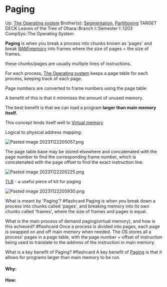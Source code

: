 # Paging

Up: [The Operating system](the_operating_system)
Brother(s): [Segmentation](segmentation), [Partitioning](partitioning)
TARGET DECK
Leaves of the Tree of Ohara::Branch I::Semester I::1203 CompSys::The Operating System

**Paging** is when you break a process into chunks known as 'pages' and break [RAM|memory](ram|memory) into frames where the size of pages = the size of frames.

these chunks/pages are usually multiple lines of instructions.

For each process, [The Operating system](the_operating_system) keeps a page table for each process, keeping track of each page.

Page numbers are converted to frame numbers using the page table

A benefit of this is that it minimises the amount of unused memory. 

The best benefit is that we can load a program **larger than main memory itself.**

This concept lends itself well to [Virtual memory](virtual_memory)


Logical to physical address mapping:

![Pasted image 20231122205057.png](pasted_image_20231122205057.png)

The page table base may be stored elsewhere and concatenated with the page number to find the corresponding frame number, which is concatenated with the page offset to find the exact instruction line.

![Pasted image 20231122205225.png](pasted_image_20231122205225.png)


[TLB](tlb) - a useful piece of kit for paging

![Pasted image 20231122205930.png](pasted_image_20231122205930.png)

What is meant by 'Paging'? #flashcard 
Paging is when you break down a process into chunks called 'pages', and breaking memory into its own chunks called 'frames', where the size of frames and pages is equal.
<!--ID: 1700688002115-->


What is the main process of demand paging(virtual memory), and how is this achieved? #flashcard 
Once a process is divided into pages, each page is swapped on and off main memory when needed. The OS stores all a process' pages in a page table, with the page number + offset of instruction being used to translate to the address of the instruction in main memory.
<!--ID: 1700688002122-->


What is a key benefit of Paging? #flashcard 
A key benefit of [Paging](paging) is that it allows for programs larger than main memory to be run.
<!--ID: 1700688002128-->























#### Why:
#### How:









